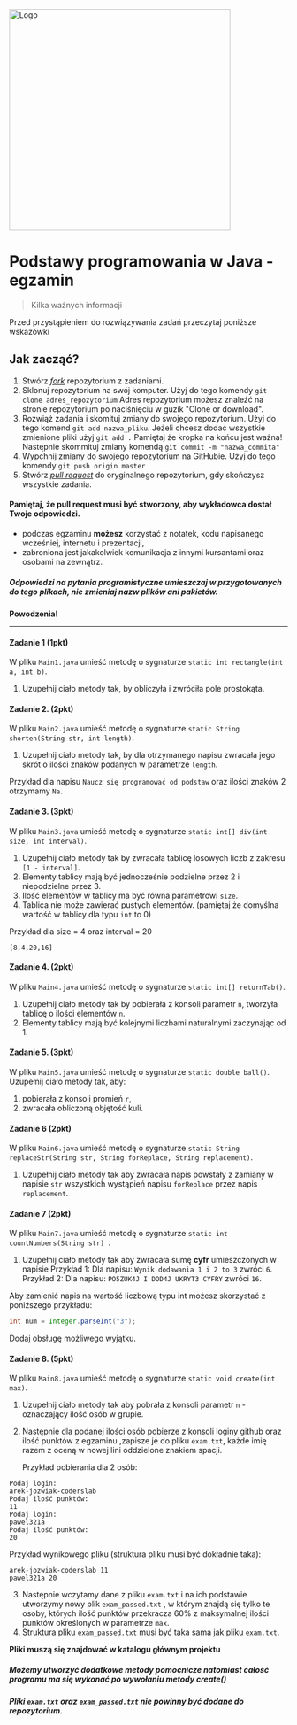 <img alt="Logo" src="http://coderslab.pl/svg/logo-coderslab.svg" width="400">


# Podstawy programowania w Java - egzamin
> Kilka ważnych informacji

Przed przystąpieniem do rozwiązywania zadań przeczytaj poniższe wskazówki

## Jak zacząć?

1. Stwórz [*fork*](https://guides.github.com/activities/forking/) repozytorium z zadaniami.
2. Sklonuj repozytorium na swój komputer. Użyj do tego komendy `git clone adres_repozytorium`
Adres repozytorium możesz znaleźć na stronie repozytorium po naciśnięciu w guzik "Clone or download".
3. Rozwiąż zadania i skomituj zmiany do swojego repozytorium. Użyj do tego komend `git add nazwa_pliku`.
Jeżeli chcesz dodać wszystkie zmienione pliki użyj `git add .` 
Pamiętaj że kropka na końcu jest ważna!
Następnie skommituj zmiany komendą `git commit -m "nazwa_commita"`
4. Wypchnij zmiany do swojego repozytorium na GitHubie.  Użyj do tego komendy `git push origin master`
5. Stwórz [*pull request*](https://help.github.com/articles/creating-a-pull-request) do oryginalnego repozytorium, gdy skończysz wszystkie zadania.


#### Pamiętaj, że pull request musi być stworzony, aby wykładowca dostał Twoje odpowiedzi.

* podczas egzaminu **możesz** korzystać z notatek, kodu napisanego wcześniej, internetu i prezentacji,
* zabroniona jest jakakolwiek komunikacja z innymi kursantami oraz osobami na zewnątrz.


##### Odpowiedzi na pytania programistyczne umieszczaj w przygotowanych do tego plikach, nie zmieniaj nazw plików ani pakietów.

**Powodzenia!**

----------------------------------------------------------------------------------------


#### Zadanie 1 (1pkt)

W pliku `Main1.java` umieść metodę o sygnaturze `static int rectangle(int a, int b)`.

1. Uzupełnij ciało metody tak, by obliczyła i zwróciła pole prostokąta.


#### Zadanie 2. (2pkt)

W pliku `Main2.java` umieść metodę o sygnaturze `static String shorten(String str, int length)`.

1. Uzupełnij ciało metody tak, by dla otrzymanego napisu zwracała jego skrót o ilości znaków podanych w parametrze `length`.

Przykład dla napisu `Naucz się programować od podstaw` oraz ilości znaków 2 otrzymamy `Na`. 


#### Zadanie 3. (3pkt)

W pliku `Main3.java` umieść metodę o sygnaturze `static int[] div(int size, int interval)`.

1. Uzupełnij ciało metody tak by zwracała tablicę losowych liczb z zakresu `[1 - interval]`.
2. Elementy tablicy mają być jednocześnie podzielne przez 2 i niepodzielne przez 3.
3. Ilość elementów w tablicy ma być równa parametrowi `size`.
4. Tablica nie może zawierać pustych elementów. (pamiętaj że domyślna wartość w tablicy dla typu `int` to 0)

Przykład dla size = 4  oraz interval = 20 
```
[8,4,20,16]
```

#### Zadanie 4. (2pkt)

W pliku `Main4.java` umieść metodę o sygnaturze `static int[] returnTab()`.

1. Uzupełnij ciało metody tak by pobierała z konsoli parametr `n`, tworzyła tablicę o ilości elementów `n`.
2. Elementy tablicy mają być kolejnymi liczbami naturalnymi zaczynając od 1.

#### Zadanie 5. (3pkt)

W pliku `Main5.java` umieść metodę o sygnaturze `static double ball()`.  
Uzupełnij ciało metody tak, aby:

1. pobierała z konsoli promień `r`,
2. zwracała obliczoną objętość kuli.

#### Zadanie 6 (2pkt)

W pliku `Main6.java` umieść metodę o sygnaturze `static String replaceStr(String str, String forReplace, String replacement)`.
1. Uzupełnij ciało metody tak aby zwracała napis powstały z zamiany w napisie `str`
 wszystkich wystąpień napisu `forReplace` przez napis `replacement`.
 
#### Zadanie 7 (2pkt)

W pliku `Main7.java` umieść metodę o sygnaturze `static int countNumbers(String str) `.

1. Uzupełnij ciało metody tak aby zwracała sumę **cyfr** umieszczonych w napisie
Przykład 1: Dla napisu: `Wynik dodawania 1 i 2 to 3` zwróci `6`.  
Przykład 2: Dla napisu: `PO5ZUK4J I DOD4J UKRYT3 CYFRY` zwróci `16`. 

Aby zamienić napis na wartość liczbową typu int możesz skorzystać z poniższego przykładu:
```java
int num = Integer.parseInt("3");
```
Dodaj obsługę możliwego wyjątku.

#### Zadanie 8. (5pkt)

W pliku `Main8.java` umieść metodę o sygnaturze `static void create(int max)`.

1. Uzupełnij ciało metody tak aby pobrała z konsoli parametr `n` - oznaczający ilość osób w grupie.
2. Następnie dla podanej ilości osób pobierze z konsoli loginy github oraz ilość punktów z egzaminu 
,zapisze je do pliku `exam.txt`, każde imię razem z oceną w nowej lini oddzielone znakiem spacji.

    Przykład pobierania dla 2 osób:
    
 ```
 Podaj login:
 arek-jozwiak-coderslab
 Podaj ilość punktów:
 11
 Podaj login:
 pawel321a
 Podaj ilość punktów:
 20
 ```
    
 Przykład wynikowego pliku (struktura pliku musi być dokładnie taka):
 ```
 arek-jozwiak-coderslab 11
 pawel321a 20
 ```

3. Następnie wczytamy dane z pliku `exam.txt` i na ich podstawie utworzymy nowy plik `exam_passed.txt` ,
w którym znajdą się tylko te osoby, których ilość punktów przekracza 60% z maksymalnej ilości punktów określonych w parametrze `max`.
4. Struktura pliku `exam_passed.txt` musi być taka sama jak pliku `exam.txt`.

**Pliki muszą się znajdować w katalogu głównym projektu**

##### Możemy utworzyć dodatkowe metody pomocnicze natomiast całość programu ma się wykonać po wywołaniu metody create()
##### Pliki `exam.txt` oraz `exam_passed.txt` nie powinny być dodane do repozytorium.

